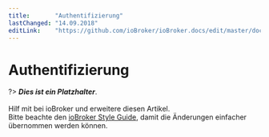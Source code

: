 ```yaml
---
title:       "Authentifizierung"
lastChanged: "14.09.2018"
editLink:    "https://github.com/ioBroker/ioBroker.docs/edit/master/docs/config/userrights.md"
---
```


# Authentifizierung

?> ***Dies ist ein Platzhalter***.
   <br><br>
   Hilf mit bei ioBroker und erweitere diesen Artikel.  
   Bitte beachte den [ioBroker Style Guide](https://www.iobroker.net/#de/documentation/community/styleguidedoc.md), 
   damit die Änderungen einfacher übernommen werden können.
